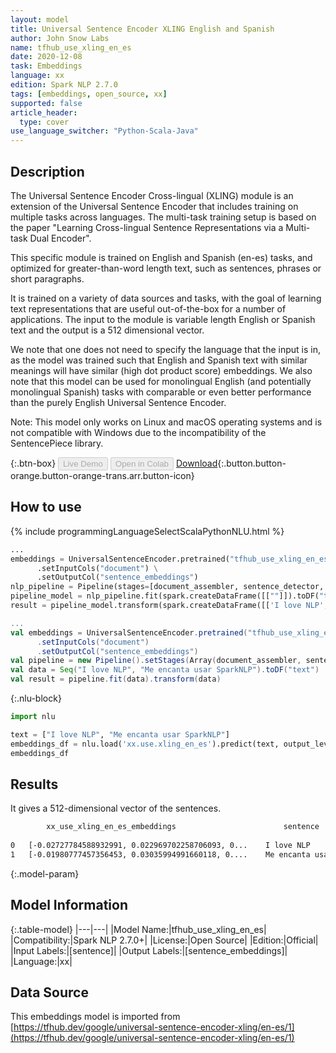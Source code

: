 ```yaml
---
layout: model
title: Universal Sentence Encoder XLING English and Spanish
author: John Snow Labs
name: tfhub_use_xling_en_es
date: 2020-12-08
task: Embeddings
language: xx
edition: Spark NLP 2.7.0
tags: [embeddings, open_source, xx]
supported: false
article_header:
  type: cover
use_language_switcher: "Python-Scala-Java"
---
```


## Description

The Universal Sentence Encoder Cross-lingual (XLING) module is an extension of the Universal Sentence Encoder that includes training on multiple tasks across languages. The multi-task training setup is based on the paper "Learning Cross-lingual Sentence Representations via a Multi-task Dual Encoder".

This specific module is trained on English and Spanish (en-es) tasks, and optimized for greater-than-word length text, such as sentences, phrases or short paragraphs. 

It is trained on a variety of data sources and tasks, with the goal of learning text representations that are useful out-of-the-box for a number of applications. The input to the module is variable length English or Spanish text and the output is a 512 dimensional vector. 

We note that one does not need to specify the language that the input is in, as the model was trained such that English and Spanish text with similar meanings will have similar (high dot product score) embeddings. We also note that this model can be used for monolingual English (and potentially monolingual Spanish) tasks with comparable or even better performance than the purely English Universal Sentence Encoder.

Note: This model only works on Linux and macOS operating systems and is not compatible with Windows due to the incompatibility of the SentencePiece library.

{:.btn-box}
<button class="button button-orange" disabled>Live Demo</button>
<button class="button button-orange" disabled>Open in Colab</button>
[Download](https://s3.amazonaws.com/auxdata.johnsnowlabs.com/public/models/tfhub_use_xling_en_es_xx_2.7.0_2.4_1607440558771.zip){:.button.button-orange.button-orange-trans.arr.button-icon}

## How to use

<div class="tabs-box" markdown="1">
{% include programmingLanguageSelectScalaPythonNLU.html %}

```python
...
embeddings = UniversalSentenceEncoder.pretrained("tfhub_use_xling_en_es", "xx") \
      .setInputCols("document") \
      .setOutputCol("sentence_embeddings")
nlp_pipeline = Pipeline(stages=[document_assembler, sentence_detector, embeddings])
pipeline_model = nlp_pipeline.fit(spark.createDataFrame([[""]]).toDF("text"))
result = pipeline_model.transform(spark.createDataFrame([['I love NLP', 'Me encanta usar SparkNLP']], ["text"]))
```
```scala
...
val embeddings = UniversalSentenceEncoder.pretrained("tfhub_use_xling_en_es", "xx")
      .setInputCols("document")
      .setOutputCol("sentence_embeddings")
val pipeline = new Pipeline().setStages(Array(document_assembler, sentence_detector, embeddings))
val data = Seq("I love NLP", "Me encanta usar SparkNLP").toDF("text")
val result = pipeline.fit(data).transform(data)
```

{:.nlu-block}
```python
import nlu

text = ["I love NLP", "Me encanta usar SparkNLP"]
embeddings_df = nlu.load('xx.use.xling_en_es').predict(text, output_level='sentence')
embeddings_df
```

</div>

## Results

It gives a 512-dimensional vector of the sentences.

```bash
        xx_use_xling_en_es_embeddings	                     sentence
 
0	[-0.02727784588932991, 0.022969702258706093, 0...    I love NLP
1	[-0.01980777457356453, 0.03035994991660118, 0....    Me encanta usar SparkNLP
```

{:.model-param}
## Model Information

{:.table-model}
|---|---|
|Model Name:|tfhub_use_xling_en_es|
|Compatibility:|Spark NLP 2.7.0+|
|License:|Open Source|
|Edition:|Official|
|Input Labels:|[sentence]|
|Output Labels:|[sentence_embeddings]|
|Language:|xx|

## Data Source

This embeddings model is imported from [https://tfhub.dev/google/universal-sentence-encoder-xling/en-es/1](https://tfhub.dev/google/universal-sentence-encoder-xling/en-es/1)